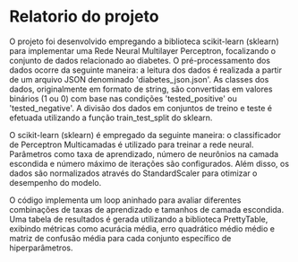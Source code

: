 # Relatorio do projeto

O projeto foi desenvolvido empregando a biblioteca scikit-learn (sklearn) para implementar uma Rede Neural Multilayer Perceptron, focalizando o conjunto de dados relacionado ao diabetes. O pré-processamento dos dados ocorre da seguinte maneira: a leitura dos dados é realizada a partir de um arquivo JSON denominado 'diabetes_json.json'. As classes dos dados, originalmente em formato de string, são convertidas em valores binários (1 ou 0) com base nas condições 'tested_positive' ou 'tested_negative'. A divisão dos dados em conjuntos de treino e teste é efetuada utilizando a função train_test_split do sklearn.

O scikit-learn (sklearn) é empregado da seguinte maneira: o classificador de Perceptron Multicamadas é utilizado para treinar a rede neural. Parâmetros como taxa de aprendizado, número de neurônios na camada escondida e número máximo de iterações são configurados. Além disso, os dados são normalizados através do StandardScaler para otimizar o desempenho do modelo.

O código implementa um loop aninhado para avaliar diferentes combinações de taxas de aprendizado e tamanhos de camada escondida. Uma tabela de resultados é gerada utilizando a biblioteca PrettyTable, exibindo métricas como acurácia média, erro quadrático médio médio e matriz de confusão média para cada conjunto específico de hiperparâmetros.
